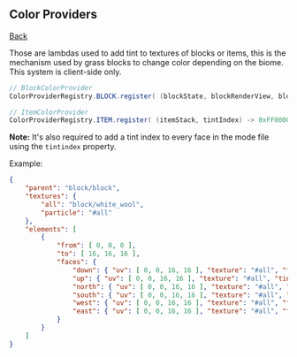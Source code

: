 ## Color Providers
[Back](../fabric.md)

Those are lambdas used to add tint to textures of blocks or items, this is the mechanism used by grass blocks to change color depending on the biome. This system is client-side only.

```java
// BlockColorProvider
ColorProviderRegistry.BLOCK.register( (blockState, blockRenderView, blockPos, tintIndex) -> 0xFF0000, blocks... );

// ItemColorProvider
ColorProviderRegistry.ITEM.register( (itemStack, tintIndex) -> 0xFF0000, items... );
```

**Note:** It's also required to add a tint index to every face in the mode file using the `tintindex` property.

Example:
```json
{
	"parent": "block/block",
	"textures": {
		"all": "block/white_wool",
		"particle": "#all"
	},
	"elements": [
		{
			"from": [ 0, 0, 0 ],
			"to": [ 16, 16, 16 ],
			"faces": {
				"down": { "uv": [ 0, 0, 16, 16 ], "texture": "#all", "tintindex": 0 },
				"up": { "uv": [ 0, 0, 16, 16 ], "texture": "#all", "tintindex": 0 },
				"north": { "uv": [ 0, 0, 16, 16 ], "texture": "#all", "tintindex": 0 },
				"south": { "uv": [ 0, 0, 16, 16 ], "texture": "#all", "tintindex": 0 },
				"west": { "uv": [ 0, 0, 16, 16 ], "texture": "#all", "tintindex": 0 },
				"east": { "uv": [ 0, 0, 16, 16 ], "texture": "#all", "tintindex": 0 }
			}
		}
	]
}
```
